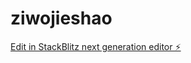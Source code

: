 # ziwojieshao

[Edit in StackBlitz next generation editor ⚡️](https://stackblitz.com/~/github.com/msht24/ziwojieshao)